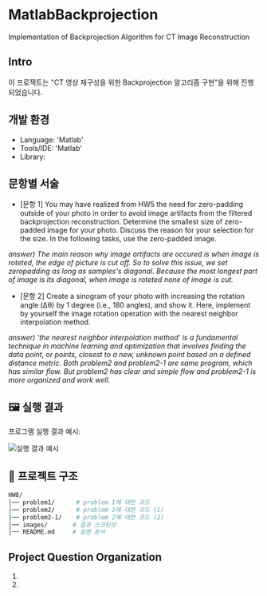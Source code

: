 # MatlabBackprojection
Implementation of Backprojection Algorithm for CT Image Reconstruction

## Intro
이 프로젝트는 "CT 영상 재구성을 위한 Backprojection 알고리즘 구현"을 위해 진행되었습니다.
  
  
  
## 개발 환경
- Language: 'Matlab'
- Tools/IDE: 'Matlab'
- Library: 
  
  
  
## 문항별 서술
- [문항 1] You may have realized from HW5 the need for zero-padding outside of your photo in order to avoid image artifacts from the filtered backprojection reconstruction. Determine the smallest size of zero-padded image for your photo. Discuss the reason for your selection for the size. In the following tasks, use the zero-padded image.

*answer) The main reason why image artifacts are occured is when image is roteted, the edge of picture is cut off. So to solve this issue, we set zeropadding as long as samples's diagonal. Because the most longest part of image is its diagonal, when image is roteted none of image is cut.*
  
- [문항 2] Create a sinogram of your photo with increasing the rotation angle (Δθ) by 1 degree (i.e., 180 angles), and show it. Here, implement by yourself the image rotation operation with the nearest neighbor interpolation method.

*answer) 'the nearest neighbor interpolation method' is a fundamental technique in machine learning and optimization that involves finding the data point, or points, closest to a new, unknown point based on a defined distance metric. Both problem2 and problem2-1 are same program, which has similar flow. But problem2 has clear and simple flow and problem2-1 is more organized and work well.*

  
  
  
## 🖼 실행 결과
프로그램 실행 결과 예시:  

![실행 결과 예시](./images/result.png)



## 📂 프로젝트 구조
```bash
HW8/
│── problem1/      # problem 1에 대한 코드
│── problem2/      # problem 2에 대한 코드 (1)
|── problem2-1/    # problem 2에 대한 코드 (2)
│── images/       # 결과 스크린샷
│── README.md     # 설명 문서
```


## Project Question Organization
1. 
2. 
